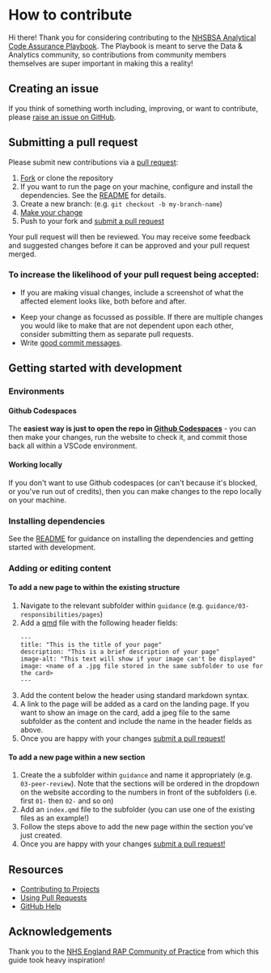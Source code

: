 # How to contribute

Hi there! 
Thank you for considering contributing to the [NHSBSA Analytical Code Assurance Playbook](https://github.com/nhsbsa-data-analytics/nhsbsa-analytical-code-assurance-playbook/). 
The Playbook is meant to serve the Data & Analytics community, so contributions from community members themselves are super important in making this a reality! 

## Creating an issue

If you think of something worth including, improving, or want to contribute, please [raise an issue on GitHub][issues].

## Submitting a pull request

Please submit new contributions via a [pull request][pr]:

1. [Fork][fork] or clone the repository
1. If you want to run the page on your machine, configure and install the dependencies. 
See the [README](./README.md) for details.
1. Create a new branch: (e.g. `git checkout -b my-branch-name`)
1. [Make your change](#getting-started-with-development)
1. Push to your fork and [submit a pull request][pr]

Your pull request will then be reviewed. 
You may receive some feedback and suggested changes before it can be approved and your pull request merged. 

### To increase the likelihood of your pull request being accepted:

- If you are making visual changes, include a screenshot of what the affected element looks like, both before and after.
<!-- TODO: add a style guide -->
<!-- - Follow the [style guide][style]. -->
- Keep your change as focussed as possible. 
If there are multiple changes you would like to make that are not dependent upon each other, consider submitting them as separate pull requests.
- Write [good commit messages](http://tbaggery.com/2008/04/19/a-note-about-git-commit-messages.html).

## Getting started with development

### Environments
#### Github Codespaces
The **easiest way is just to open the repo in [Github Codespaces](https://github.com/features/codespaces)** - you can then make your changes, run the website to check it, and commit those back all within a VSCode environment.

#### Working locally
If you don't want to use Github codespaces (or can't because it's blocked, or you've run out of credits), then you can make changes to the repo locally on your machine.

### Installing dependencies
See the [README](./README.md) for guidance on installing the dependencies and getting started with development.

### Adding or editing content
#### To add a new page to within the existing structure
1. Navigate to the relevant subfolder within `guidance` (e.g. `guidance/03-responsibilities/pages`)
1. Add a [qmd](https://quarto.org/docs/get-started/hello/rstudio.html) file with the following header fields:
    ```
    ---
    title: "This is the title of your page"
    description: "This is a brief description of your page"
    image-alt: "This text will show if your image can't be displayed"
    image: <name of a .jpg file stored in the same subfolder to use for the card>
    ---
    ```
1. Add the content below the header using standard markdown syntax.
1. A link to the page will be added as a card on the landing page. 
If you want to show an image on the card, add a jpeg file to the same subfolder as the content and include the name in the header fields as above.
1. Once you are happy with your changes [submit a pull request!](#submitting-a-pull-request)

#### To add a new page within a new section
1. Create the a subfolder within `guidance` and name it appropriately (e.g. `03-peer-review`). Note that the sections will be ordered in the dropdown on the website according to the numbers in front of the subfolders (i.e. first `01-` then `02-` and so on)
1. Add an `index.qmd` file to the subfolder (you can use one of the existing files as an example!)
1. Follow the steps above to add the new page within the section you've just created.
1. Once you are happy with your changes [submit a pull request!](#submitting-a-pull-request)

## Resources

- [Contributing to Projects](https://docs.github.com/en/get-started/quickstart/contributing-to-projects)
- [Using Pull Requests](https://help.github.com/articles/using-pull-requests/)
- [GitHub Help](https://help.github.com)

[fork]: https://github.com/nhsbsa-data-analytics/nhsbsa-analytical-code-assurance-playbook/fork
[pr]: https://github.com/nhsbsa-data-analytics/nhsbsa-analytical-code-assurance-playbook/pulls
[issues]: https://github.com/nhsbsa-data-analytics/nhsbsa-analytical-code-assurance-playbook/issues

## Acknowledgements
Thank you to the [NHS England RAP Community of Practice](https://github.com/NHSDigital/rap-community-of-practice/blob/35adb3c15ba3c34fe7d5ab3baede760504ceb7a1/CONTRIBUTE.md) from which this guide took heavy inspiration!